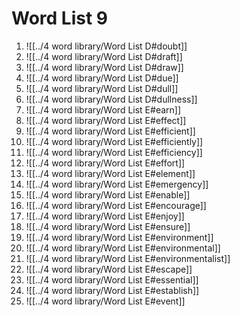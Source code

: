 # Word List 9

1. ![[../4 word library/Word List D#doubt]]
2. ![[../4 word library/Word List D#draft]]
3. ![[../4 word library/Word List D#draw]]
4. ![[../4 word library/Word List D#due]]
5. ![[../4 word library/Word List D#dull]]
6. ![[../4 word library/Word List D#dullness]]
7. ![[../4 word library/Word List E#earn]]
8. ![[../4 word library/Word List E#effect]]
9. ![[../4 word library/Word List E#efficient]]
10. ![[../4 word library/Word List E#efficiently]]
11. ![[../4 word library/Word List E#efficiency]]
12. ![[../4 word library/Word List E#effort]]
13. ![[../4 word library/Word List E#element]]
14. ![[../4 word library/Word List E#emergency]]
15. ![[../4 word library/Word List E#enable]]
16. ![[../4 word library/Word List E#encourage]]
17. ![[../4 word library/Word List E#enjoy]]
18. ![[../4 word library/Word List E#ensure]]
19. ![[../4 word library/Word List E#environment]]
20. ![[../4 word library/Word List E#environmental]]
21. ![[../4 word library/Word List E#environmentalist]]
22. ![[../4 word library/Word List E#escape]]
23. ![[../4 word library/Word List E#essential]]
24. ![[../4 word library/Word List E#establish]]
25. ![[../4 word library/Word List E#event]]
